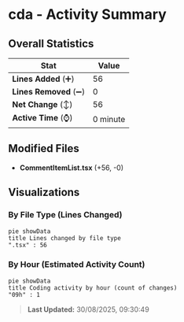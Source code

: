 # cda - Activity Summary 

## Overall Statistics

| Stat                   | Value                                                             |
| ---------------------- | ----------------------------------------------------------------- |
| **Lines Added** (➕)   | 56                                          |
| **Lines Removed** (➖) | 0                                        |
| **Net Change** (↕)    | 56                |
| **Active Time** (⌚)   | 0 minute |


## Modified Files
- **CommentItemList.tsx** (+56, -0)

## Visualizations

### By File Type (Lines Changed)

```mermaid
pie showData
title Lines changed by file type
".tsx" : 56
```

### By Hour (Estimated Activity Count)

```mermaid
pie showData
title Coding activity by hour (count of changes)
"09h" : 1
```


> **Last Updated:** 30/08/2025, 09:30:49